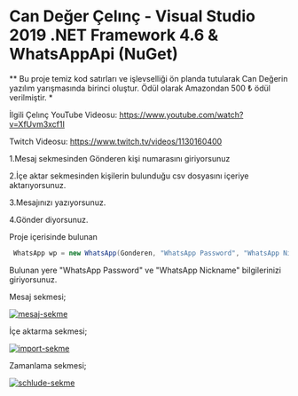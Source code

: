 # Can Değer Çelınç - Visual Studio 2019 .NET Framework 4.6 & WhatsAppApi (NuGet)

** Bu proje temiz kod satırları ve işlevselliği ön planda tutularak Can Değerin yazılım yarışmasında birinci oluştur. Ödül olarak Amazondan 500 ₺ ödül verilmiştir. *

İlgili Çelınç YouTube Videosu: https://www.youtube.com/watch?v=XfUvm3xcf1I

Twitch Videosu: https://www.twitch.tv/videos/1130160400

1.Mesaj sekmesinden Gönderen kişi numarasını giriyorsunuz

2.İçe aktar sekmesinden kişilerin bulunduğu csv dosyasını içeriye aktarıyorsunuz.

3.Mesajınızı yazıyorsunuz.

4.Gönder diyorsunuz.

Proje içerisinde bulunan


```csharp
 WhatsApp wp = new WhatsApp(Gonderen, "WhatsApp Password", "WhatsApp Nickname", false, false);

```
Bulunan yere "WhatsApp Password" ve "WhatsApp Nickname" bilgilerinizi giriyorsunuz.


Mesaj sekmesi;

<a href="https://ibb.co/ZK0sWDt"><img src="https://i.ibb.co/gwx1zKH/mesaj-sekme.png" alt="mesaj-sekme" border="0" /></a>

İçe aktarma sekmesi;

<a href="https://ibb.co/qyD82wJ"><img src="https://i.ibb.co/znmgtw6/import-sekme.png" alt="import-sekme" border="0" /></a>

Zamanlama sekmesi;

<a href="https://ibb.co/VLsJ186"><img src="https://i.ibb.co/Bf9cpRk/schlude-sekme.png" alt="schlude-sekme" border="0" /></a>


